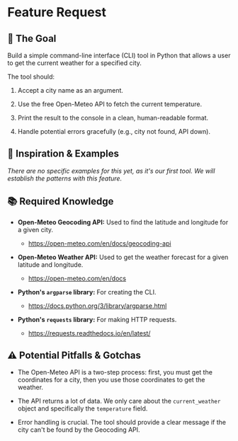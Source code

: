 # Feature Request
## 🎯 The Goal
Build a simple command-line interface (CLI) tool in Python that allows a user to get the current weather for a specified city.

The tool should:
1. Accept a city name as an argument.

2. Use the free Open-Meteo API to fetch the current temperature.

3. Print the result to the console in a clean, human-readable format.

4. Handle potential errors gracefully (e.g., city not found, API down).

## 🎨 Inspiration & Examples
_There are no specific examples for this yet, as it's our first tool. We will establish the patterns with this feature._

## 📚 Required Knowledge
- **Open-Meteo Geocoding API:** Used to find the latitude and longitude for a given city.
    - https://open-meteo.com/en/docs/geocoding-api

- **Open-Meteo Weather API:** Used to get the weather forecast for a given latitude and longitude.
    - https://open-meteo.com/en/docs

- **Python's `argparse` library:** For creating the CLI.
    - https://docs.python.org/3/library/argparse.html

- **Python's `requests` library:** For making HTTP requests.
    - https://requests.readthedocs.io/en/latest/

## ⚠️ Potential Pitfalls & Gotchas
- The Open-Meteo API is a two-step process: first, you must get the coordinates for a city, then you use those coordinates to get the weather.

- The API returns a lot of data. We only care about the `current_weather` object and specifically the `temperature` field.

- Error handling is crucial. The tool should provide a clear message if the city can't be found by the Geocoding API.
